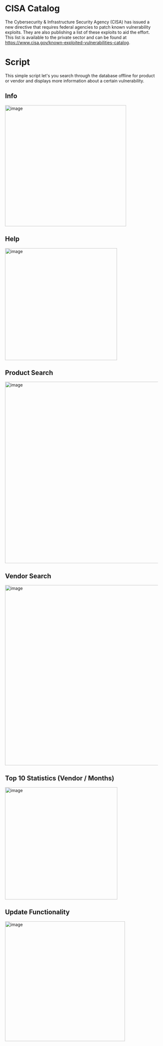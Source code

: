 # CISA Catalog

The Cybersecurity & Infrastructure Security Agency (CISA) has issued a new directive that requires federal agencies to patch known vulnerability exploits. They are also publishing a list of these exploits to aid the effort. This list is available to the private sector and can be found at 
https://www.cisa.gov/known-exploited-vulnerabilities-catalog.

# Script

This simple script let's you search through the database offline for product or vendor and displays more information about a certain vulnerability.

## Info

<img width="399" alt="image" src="https://user-images.githubusercontent.com/5014849/212496031-a2fae3cf-e71b-41b8-812a-287e23f17238.png">

## Help

<img width="369" alt="image" src="https://user-images.githubusercontent.com/5014849/212496048-28d53ed8-64cc-4c89-ba2e-08424199738e.png">

## Product Search

<img width="598" alt="image" src="https://user-images.githubusercontent.com/5014849/212496062-43959c8b-c3a3-4326-9bfb-943a39620f7f.png">

## Vendor Search

<img width="594" alt="image" src="https://user-images.githubusercontent.com/5014849/212496076-8be8e238-630c-474a-a5a7-e261bdffaadc.png">

## Top 10 Statistics (Vendor / Months)

<img width="370" alt="image" src="https://user-images.githubusercontent.com/5014849/212496090-b2b2c5eb-3fea-498f-905e-e0ff9339d764.png">

## Update Functionality

<img width="395" alt="image" src="https://user-images.githubusercontent.com/5014849/212496116-af6ac029-c8a7-4821-b186-3860eb628a74.png">
